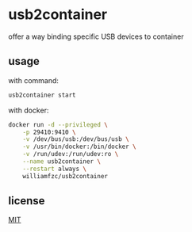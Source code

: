 # usb2container

offer a way binding specific USB devices to container

## usage
with command:

```bash
usb2container start
```

with docker:

```bash
docker run -d --privileged \
    -p 29410:9410 \
    -v /dev/bus/usb:/dev/bus/usb \
    -v /usr/bin/docker:/bin/docker \
    -v /run/udev:/run/udev:ro \
    --name usb2container \
    --restart always \
    williamfzc/usb2container
```

## license

[MIT](LICENSE)

